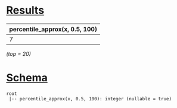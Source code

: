 # [Results](#tab/results)

|percentile_approx(x, 0.5, 100)|
|------------------------------|
|7                             |

_(top = 20)_

# [Schema](#tab/schema)

```shell
root
 |-- percentile_approx(x, 0.5, 100): integer (nullable = true)

```
